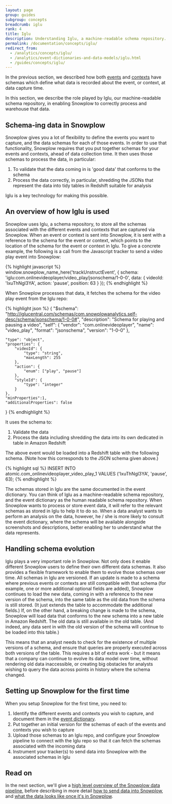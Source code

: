 ```yaml
---
layout: page
group: guides
subgroup: concepts
breadcrumb: iglu
rank: 4
title: Iglu
description: Understanding Iglu, a machine-readable schema repository.
permalink: /documentation/concepts/iglu/
redirect_from:
  - /analytics/concepts/iglu/
  - /analytics/event-dictionaries-and-data-models/iglu.html
  - /guides/concepts/iglu/
---
```


In the previous section, we described how both [events](../events) and [contexts](../contexts) have schemas which define what data is recorded about the event, or context, at data capture time.

In this section, we describe the role played by Iglu, our machine-readable schema repository, in enabling Snowplow to correctly process and warehouse that data.

## Schema-ing data in Snowplow

Snowplow gives you a lot of flexibility to define the events you want to capture, and the data schemas for each of those events. In order to use that functionality, Snowplow requires that you put together schemas for your events and contexts, ahead of data collection time. It then uses those schemas to process the data, in particular:

1. To validate that the data coming in is 'good data' that conforms to the schema
2. Process the data correctly, in particular, shredding the JSONs that represent the data into tidy tables in Redshift suitable for analysis

Iglu is a key technology for making this possible.

## An overview of how Iglu is used

Snowplow uses Iglu, a schema repository, to store all the schemas associated with the different events and contexts that are captured via Snowplow. When an event or context is sent into Snowplow, it is sent with a reference to the schema for the event or context, which points to the location of the schema for the event or context in Iglu. To give a concrete example, the following is a call from the Javascript tracker to send a video play event into Snowplow:

{% highlight javascript %}
window.snowplow_name_here('trackUnstructEvent', {
    schema: 'iglu:com.onlinevideoplayer/video_play/jsonschema/1-0-0',
    data: {
        videoId: 'IxuThNgl3YA',
        action: 'pause',
        position: 63
    }
});
{% endhighlight %}

When Snowplow processes that data, it fetches the schema for the video play event from the Iglu repo:

{% highlight json %}
{
    "$schema": "http://iglucentral.com/schemas/com.snowplowanalytics.self-desc/schema/jsonschema/1-0-0#",
    "description": "Schema for playing and pausing a video",
    "self": {
        "vendor": "com.onlinevideoplayer",
        "name": "video_play",
        "format": "jsonschema",
        "version": "1-0-0"
    },

    "type": "object",
    "properties": {
    	"videoId": {
            "type": "string",
            "maxLength": 255
        },
        "action": {
            "enum": ["play", "pause"]
        },
        "styleId": {
            "type": "integer"
        }
    },
    "minProperties":1,
    "additionalProperties": false
}
{% endhighlight %}

It uses the schema to:

1. Validate the data
2. Process the data including shredding the data into its own dedicated in table in Amazon Redshift

The above event would be loaded into a Redshift table with the following schema. (Note how this corresponds to the JSON schema given above.)

{% highlight sql %}
INSERT INTO atomic.com_onlinevideoplayer_video_play_1
VALUES ('IxuThNgl3YA', 'pause', 63);
{% endhighlight %}

The schemas stored in Iglu are the same documented in the event dictionary. You can think of Iglu as a machine-readable schema repository, and the event dictionary as the human readable schema repository. When Snowplow wants to process or store event data, it will refer to the relevant schemas as stored in Iglu to help it to do so. When a data analyst wants to perform an analysis on the data, however, he / she is more likely to consult the event dictionary, where the schema will be available alongside screenshots and descriptions, better enabling her to understand what the data represents.

## Handling schema evolution

Iglu plays a very important role in Snowplow. Not only does it enable different Snowplow users to define their own different data schemas. It also provides a flexible framework to enable them to evolve those schemas over time. All schemas in Iglu are versioned. If an update is made to a schema where previous events or contexts are still compatible with that schema (for example, one or more additional optional fields are added), Snowplow continues to load the new data, coming in with a reference to the new version of the schema, into the same table as the old data from the schema is still stored. (It just extends the table to accommodate the additional fields.) If, on the other hand, a breaking change is made to the schema, Snowplow will load data that conforms to the new schema into a new table in Amazon Redshift. The old data is still available in the old table. (And indeed, any data sent in with the old version of the schema will continue to be loaded into this table.)

This means that an analyst needs to check for the existence of multiple versions of a schema, and ensure that queries are properly executed across both versions of the table. This requires a bit of extra work - but it means that a company can continue to evolve its data model over time, without rendering old data inaccessible, or creating big obstacles for analysts wishing to query the data across points in history where the schema changed.

## Setting up Snowplow for the first time

When you setup Snowplow for the first time, you need to:

1. Identify the different events and contexts you wish to capture, and document them in the [event dictionary](../event-dictionaries-and-schemas).
2. Put together an initial version for the schemas of each of the events and contexts you wish to capture
3. Upload those schemas to an Iglu repo, and configure your Snowplow pipeline to connect with the Iglu repo so that it can fetch the schemas associated with the incoming data
4. Instrument your tracker(s) to send data into Snowplow with the associated schemas in Iglu

## Read on

In the next section, we'll give a [high level overview of the Snowplow data pipeline](../snowplow-data-pipeline), before describing in more detail [how to send data into Snowplow](../sending-data-into-snowplow), and [what the data looks like once it's in Snowplow](../viewing-snowplow-data).
